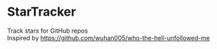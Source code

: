 # StarTracker
Track stars for GitHub repos  
Inspired by https://github.com/wuhan005/who-the-hell-unfollowed-me  